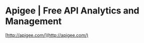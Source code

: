 <!--
id: 610811518
link: http://tumblr.atmos.org/post/610811518/apigee-free-api-analytics-and-management
slug: apigee-free-api-analytics-and-management
date: Tue May 18 2010 12:47:36 GMT-0700 (PDT)
publish: 2010-05-018
tags: 
title: Apigee | Free API Analytics and Management
-->


Apigee | Free API Analytics and Management
==========================================

[http://apigee.com/](http://apigee.com/)

